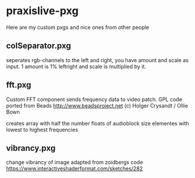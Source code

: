 # praxislive-pxg
Here are my custom pxgs and nice ones from other people

## colSeparator.pxg
seperates rgb-channels to the left and right, you have amount and scale as input. 1 amount is 1% leftright and scale is multiplied by it.

## fft.pxg
Custom FFT component sends
frequency data to video patch.
GPL code ported from Beads
http://www.beadsproject.net
(c) Holger Crysandt / Ollie Bown

creates array with half the number floats of audioblock size elementes with lowest to highest frequencies

## vibrancy.pxg
change vibrancy of image
adapted from zoidbergs code https://www.interactiveshaderformat.com/sketches/282
